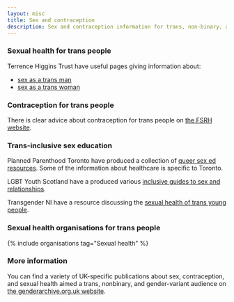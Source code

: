 ```yaml
---
layout: misc
title: Sex and contraception
description: Sex and contraception information for trans, non-binary, and gender non-conforming people
---
```


### Sexual health for trans people

Terrence Higgins Trust have useful pages giving information about:

- [sex as a trans man](https://www.tht.org.uk/hiv-and-sexual-health/sexual-health/improving-your-sexual-health/sex-trans-man)
- [sex as a trans woman](https://www.tht.org.uk/hiv-and-sexual-health/sexual-health/improving-your-sexual-health/sex-trans-woman)

### Contraception for trans people

There is clear advice about contraception for trans people on [the FSRH website](https://www.fsrh.org/standards-and-guidance/documents/fsrh-ceu-statement-contraceptive-choices-and-sexual-health-for/contraceptive-choices-and-sexual-health-for-transgender-non-binary-people-oct-2017.pdf).

### Trans-inclusive sex education

Planned Parenthood Toronto have produced a collection of [queer sex ed resources](http://teenhealthsource.com/blog/queering-sexual-education/). Some of the information about healthcare is specific to Toronto.

LGBT Youth Scotland have a produced various [inclusive guides to sex and relationships](https://www.lgbtyouth.org.uk/resources/?topic=Sex).

Transgender NI have a resource discussing the [sexual health of trans young people](https://transgenderni.org.uk/wp-content/uploads/2020/01/TYSHGuide-2019.pdf).

### Sexual health organisations for trans people

{% include organisations tag="Sexual health" %}

### More information

You can find a variety of UK-specific publications about sex, contraception, and sexual health aimed a trans, nonbinary, and gender-variant audience on [the genderarchive.org.uk website](https://genderarchive.org.uk/tag/sex-and-contraception/).
